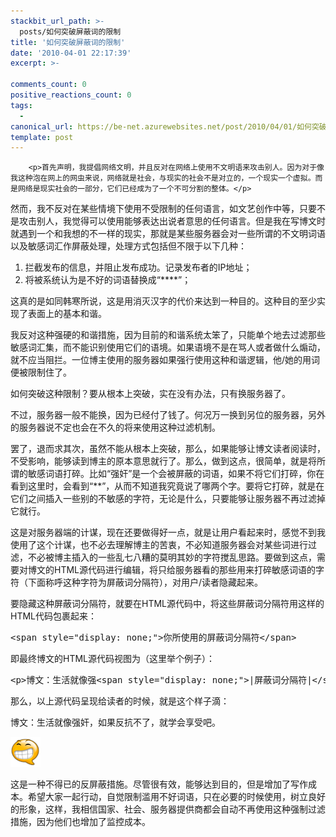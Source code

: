 ```yaml
---
stackbit_url_path: >-
  posts/如何突破屏蔽词的限制
title: '如何突破屏蔽词的限制'
date: '2010-04-01 22:17:39'
excerpt: >-
  
comments_count: 0
positive_reactions_count: 0
tags: 
  - 
canonical_url: https://be-net.azurewebsites.net/post/2010/04/01/如何突破屏蔽词的限制
template: post
---
```


        <p>首先声明，我提倡网络文明，并且反对在网络上使用不文明语来攻击别人。因为对于像我这种泡在网上的网虫来说，网络就是社会，与现实的社会不是对立的，一个现实一个虚拟。而是网络是现实社会的一部分，它们已经成为了一个不可分割的整体。</p>
<p>然而，我不反对在某些情境下使用不受限制的任何语言，如文艺创作中等，只要不是攻击别人，我觉得可以使用能够表达出说者意思的任何语言。但是我在写博文时就遇到一个和我想的不一样的现实，那就是某些服务器会对一些所谓的不文明词语以及敏感词汇作屏蔽处理，处理方式包括但不限于以下几种：</p>
<ol>
    <li>拦截发布的信息，并阻止发布成功。记录发布者的IP地址；</li>
    <li>将被系统认为是不好的词语替换成“****”；</li>
</ol>
<p>这真的是如同韩寒所说，这是用消灭汉字的代价来达到一种目的。这种目的至少实现了表面上的基本和谐。</p>
<p>我反对这种强硬的和谐措施，因为目前的和谐系统太笨了，只能单个地去过滤那些敏感词汇集，而不能识别使用它们的语境。如果语境不是在骂人或者做什么煽动，就不应当阻拦。一位博主使用的服务器如果强行使用这种和谐逻辑，他/她的用词便被限制住了。</p>
<p>如何突破这种限制？要从根本上突破，实在没有办法，只有换服务器了。</p>
<p>不过，服务器一般不能换，因为已经付了钱了。何况万一换到另位的服务器，另外的服务器说不定也会在不久的将来使用这种过滤机制。</p>
<p>罢了，退而求其次，虽然不能从根本上突破，那么，如果能够让博文读者阅读时，不受影响，能够读到博主的原本意思就行了。那么，做到这点，很简单，就是将所谓的敏感词语打碎。比如“强<span style="display: none;">|屏蔽词分隔符|</span>奸”是一个会被屏蔽的词语，如果不将它们打碎，你在看到这里时，会看到“**”，从而不知道我究竟说了哪两个字。要将它打碎，就是在它们之间插入一些别的不敏感的字符，无论是什么，只要能够让服务器不再过滤掉它就行。</p>
<p>这是对服务器端的计谋，现在还要做得好一点，就是让用户看起来时，感觉不到我使用了这个计谋，也不必去理解博主的苦衷，不必知道服务器会对某些词进行过滤，不必被博主插入的一些乱七八糟的莫明其妙的字符搅乱思路。要做到这点，需要对博文的HTML源代码进行编辑，将只给服务器看的那些用来打碎敏感词语的字符（下面称呼这种字符为屏蔽词分隔符），对用户/读者隐藏起来。</p>
<p>要隐藏这种屏蔽词分隔符，就要在HTML源代码中，将这些屏蔽词分隔符用这样的HTML代码包裹起来：</p>
<pre class="brush: html">&lt;span style="display: none;"&gt;你所使用的屏蔽词分隔符&lt;/span&gt;</pre>
<p>即最终博文的HTML源代码视图为（这里举个例子）：</p>
<pre class="brush: html">&lt;p&gt;博文：生活就像强&lt;span style="display: none;"&gt;|屏蔽词分隔符|&lt;/span&gt;奸，如果反抗不了，就学会享受吧。&lt;/p&gt;
</pre>
<p>那么，以上源代码呈现给读者的时候，就是这个样子滴：</p>
<p>博文：生活就像强<span style="display: none;">|屏蔽词分隔符|</span>奸，如果反抗不了，就学会享受吧。</p>
<p><img alt="" src="https://raw.githubusercontent.com/Jeff-Tian/blogengine.net/master/Source/BlogEngine/BlogEngine.NET/App_Data/files/image_206.png"></p>
<p>这是一种不得已的反屏蔽措施。尽管很有效，能够达到目的，但是增加了写作成本。希望大家一起行动，自觉限制滥用不好词语，只在必要的时候使用，树立良好的形象，这样，我相信国家、社会、服务器提供商都会自动不再使用这种强制过滤措施，因为他们也增加了监控成本。</p>
      
